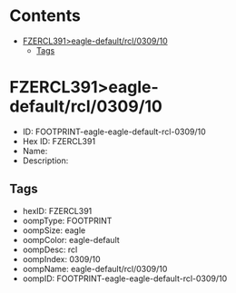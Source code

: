 



Contents
========

* [FZERCL391>eagle-default/rcl/0309/10](#fzercl391eagle-defaultrcl030910)
	* [Tags](#tags)

# FZERCL391>eagle-default/rcl/0309/10

- ID: FOOTPRINT-eagle-eagle-default-rcl-0309/10
- Hex ID: FZERCL391
- Name: 
- Description: 

## Tags

- hexID: FZERCL391
- oompType: FOOTPRINT
- oompSize: eagle
- oompColor: eagle-default
- oompDesc: rcl
- oompIndex: 0309/10
- oompName: eagle-default/rcl/0309/10
- oompID: FOOTPRINT-eagle-eagle-default-rcl-0309/10
